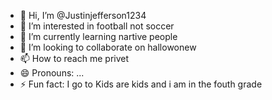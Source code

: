 - 👋 Hi, I’m @Justinjefferson1234
- 👀 I’m interested in football not soccer
- 🌱 I’m currently learning nartive people
- 💞️ I’m looking to collaborate on hallowonew
- 📫 How to reach me privet
- 😄 Pronouns: ...
- ⚡ Fun fact: I go to Kids are kids and i am in the fouth grade

<!---
Justinjefferson1234/Justinjefferson1234 is a ✨ special ✨ repository because its `README.md` (this file) appears on your GitHub profile.
You can click the Preview link to take a look at your changes.
--->
